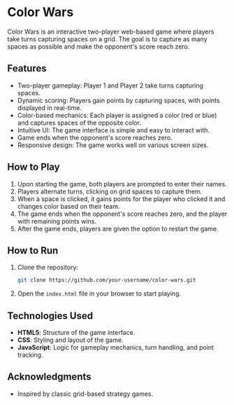# Color Wars

Color Wars is an interactive two-player web-based game where players take turns capturing spaces on a grid. The goal is to capture as many spaces as possible and make the opponent's score reach zero.

## Features

- Two-player gameplay: Player 1 and Player 2 take turns capturing spaces.
- Dynamic scoring: Players gain points by capturing spaces, with points displayed in real-time.
- Color-based mechanics: Each player is assigned a color (red or blue) and captures spaces of the opposite color.
- Intuitive UI: The game interface is simple and easy to interact with.
- Game ends when the opponent's score reaches zero.
- Responsive design: The game works well on various screen sizes.

## How to Play

1. Upon starting the game, both players are prompted to enter their names.
2. Players alternate turns, clicking on grid spaces to capture them.
3. When a space is clicked, it gains points for the player who clicked it and changes color based on their team.
4. The game ends when the opponent's score reaches zero, and the player with remaining points wins.
5. After the game ends, players are given the option to restart the game.

## How to Run

1. Clone the repository:

   ```bash
   git clone https://github.com/your-username/color-wars.git
   ```
2. Open the `index.html` file in your browser to start playing.

## Technologies Used
- __HTML5__: Structure of the game interface.
- __CSS__: Styling and layout of the game.
- __JavaScript__: Logic for gameplay mechanics, turn handling, and point tracking.

## Acknowledgments
- Inspired by classic grid-based strategy games.
